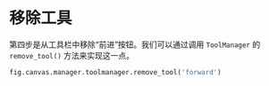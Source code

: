 # 移除工具

第四步是从工具栏中移除“前进”按钮。我们可以通过调用 `ToolManager` 的 `remove_tool()` 方法来实现这一点。

```python
fig.canvas.manager.toolmanager.remove_tool('forward')
```
